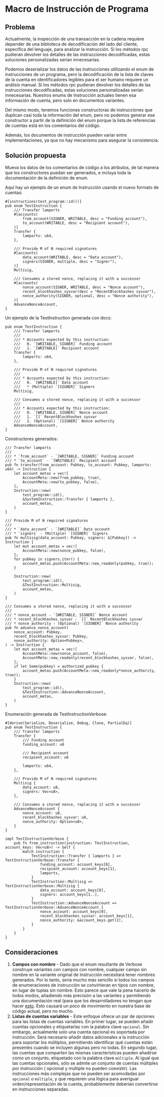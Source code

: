 # Macro de Instrucción de Programa

## Problema

Actualmente, la inspección de una transacción en la cadena requiere depender de una biblioteca de decodificación del lado del cliente, específica del lenguaje, para analizar la instrucción.  Si los métodos rpc pudieran devolver los detalles de las instrucciones decodificadas, estas soluciones personalizadas serían innecesarias.

Podemos deserializar los datos de las instrucciones utilizando el enum de instrucciones de un programa, pero la decodificación de la lista de claves de la cuenta en identificadores legibles para el ser humano requiere un análisis manual. Si los métodos rpc pudieran devolver los detalles de las instrucciones decodificadas, estas soluciones personalizadas serían innecesarias. Nuestros enums de Instrucción actuales tienen esa información de cuenta, pero solo en documentos variantes.

Del mismo modo, tenemos funciones constructoras de instrucciones que duplican casi toda la información del enum, pero no podemos generar ese constructor a partir de la definición del enum porque la lista de referencias de cuentas está en los comentarios del código.

Además, los documentos de instrucción pueden variar entre implementaciones, ya que no hay mecanismo para asegurar la consistencia.

## Solución propuesta

Mueva los datos de los comentarios de código a los atributos, de tal manera que los constructores puedan ser generados, e incluya toda la documentación de la definición de enum.

Aquí hay un ejemplo de un enum de Instrucción usando el nuevo formato de cuentas:

```rust,ignore
#[instructions(test_program::id())]
pub enum TestInstruction {
    /// Transfer lamports
    #[accounts(
        from_account(SIGNER, WRITABLE, desc = "Funding account"),
        to_account(WRITABLE, desc = "Recipient account"),
    )]
    Transfer {
        lamports: u64,
    },

    /// Provide M of N required signatures
    #[accounts(
        data_account(WRITABLE, desc = "Data account"),
        signers(SIGNER, multiple, desc = "Signer"),
    )]
    Multisig,

    /// Consumes a stored nonce, replacing it with a successor
    #[accounts(
        nonce_account(SIGNER, WRITABLE, desc = "Nonce account"),
        recent_blockhashes_sysvar(desc = "RecentBlockhashes sysvar"),
        nonce_authority(SIGNER, optional, desc = "Nonce authority"),
    )]
    AdvanceNonceAccount,
}
```

Un ejemplo de la TestInstruction generada con docs:
```rust,ignore
pub enum TestInstruction {
    /// Transfer lamports
    ///
    /// * Accounts expected by this instruction:
    ///   0. `[WRITABLE, SIGNER]` Funding account
    ///   1. `[WRITABLE]` Recipient account
    Transfer {
        lamports: u64,
    },

    /// Provide M of N required signatures
    ///
    /// * Accounts expected by this instruction:
    ///   0. `[WRITABLE]` Data account
    ///   * (Multiple) `[SIGNER]` Signers
    Multisig,

    /// Consumes a stored nonce, replacing it with a successor
    ///
    /// * Accounts expected by this instruction:
    ///   0. `[WRITABLE, SIGNER]` Nonce account
    ///   1. `[]` RecentBlockhashes sysvar
    ///   2. (Optional) `[SIGNER]` Nonce authority
    AdvanceNonceAccount,
}
```

Constructores generados:
```rust,ignore
/// Transfer lamports
///
/// * `from_account` - `[WRITABLE, SIGNER]` Funding account
/// * `to_account` - `[WRITABLE]` Recipient account
pub fn transfer(from_account: Pubkey, to_account: Pubkey, lamports: u64) -> Instruction {
    let account_metas = vec![
        AccountMeta::new(from_pubkey, true),
        AccountMeta::new(to_pubkey, false),
    ];
    Instruction::new(
        test_program::id(),
        &SystemInstruction::Transfer { lamports },
        account_metas,
    )
}

/// Provide M of N required signatures
///
/// * `data_account` - `[WRITABLE]` Data account
/// * `signers` - (Multiple) `[SIGNER]` Signers
pub fn multisig(data_account: Pubkey, signers: &[Pubkey]) -> Instruction {
    let mut account_metas = vec![
        AccountMeta::new(nonce_pubkey, false),
    ];
    for pubkey in signers.iter() {
        account_metas.push(AccountMeta::new_readonly(pubkey, true));
    }

    Instruction::new(
        test_program::id(),
        &TestInstruction::Multisig,
        account_metas,
    )
}

/// Consumes a stored nonce, replacing it with a successor
///
/// * nonce_account - `[WRITABLE, SIGNER]` Nonce account
/// * recent_blockhashes_sysvar - `[]` RecentBlockhashes sysvar
/// * nonce_authority - (Optional) `[SIGNER]` Nonce authority
pub fn advance_nonce_account(
    nonce_account: Pubkey,
    recent_blockhashes_sysvar: Pubkey,
    nonce_authority: Option<Pubkey>,
) -> Instruction {
    let mut account_metas = vec![
        AccountMeta::new(nonce_account, false),
        AccountMeta::new_readonly(recent_blockhashes_sysvar, false),
    ];
    if let Some(pubkey) = authorized_pubkey {
        account_metas.push(AccountMeta::new_readonly*nonce_authority, true));
    }
    Instruction::new(
        test_program::id(),
        &TestInstruction::AdvanceNonceAccount,
        account_metas,
    )
}

```

Enumeración generada de TestInstructionVerbose:

```rust,ignore
#[derive(Serialize, Deserialize, Debug, Clone, PartialEq)]
pub enum TestInstruction {
    /// Transfer lamports
    Transfer {
        /// Funding account
        funding_account: u8

        /// Recipient account
        recipient_account: u8

        lamports: u64,
    },

    /// Provide M of N required signatures
    Multisig {
        data_account: u8,
        signers: Vec<u8>,
    },

    /// Consumes a stored nonce, replacing it with a successor
    AdvanceNonceAccount {
        nonce_account: u8,
        recent_blockhashes_sysvar: u8,
        nonce_authority: Option<u8>,
    }
}

impl TestInstructionVerbose {
    pub fn from_instruction(instruction: TestInstruction, account_keys: Vec<u8>) -> Self {
        match instruction {
            TestInstruction::Transfer { lamports } => TestInstructionVerbose::Transfer {
                funding_account: account_keys[0],
                recipient_account: account_keys[1],
                lamports,
            }
            TestInstruction::Multisig => TestInstructionVerbose::Multisig {
                data_account: account_keys[0],
                signers: account_keys[1..],
            }
            TestInstruction::AdvanceNonceAccount => TestInstructionVerbose::AdvanceNonceAccount {
                nonce_account: account_keys[0],
                recent_blockhashes_sysvar: account_keys[1],
                nonce_authority: &account_keys.get(2),
            }
        }
    }
}

```

## Consideraciones

1. **Campos con nombre** - Dado que el enum resultante de Verbose construye variantes con campos con nombre, cualquier campo sin nombre en la variante original de Instrucción necesitará tener nombres generados. Por lo tanto, sería mucho más sencillo si todos los campos de enumeraciones de instrucción se convirtieran en tipos con nombre, en lugar de tuplas sin nombre. Esto parece que vale la pena hacerlo de todos modos, añadiendo más precisión a las variantes y permitiendo una documentación real (para que los desarrolladores no tengan que hacer [esto](https://github.com/solana-labs/solana/blob/3aab13a1679ba2b7846d9ba39b04a52f2017d3e0/sdk/src/system_instruction.rs#L140). Esto causará un poco de movimiento en nuestra base de código actual, pero no mucho.
2. **Listas de cuentas variables** - Este enfoque ofrece un par de opciones para las listas de cuentas variables. En primer lugar, se pueden añadir cuentas opcionales y etiquetarlas con la palabra clave `opcional`. Sin embargo, actualmente solo una cuenta opcional es soportada por instrucción. Será necesario añadir datos adicionales a la instrucción para soportar los múltiplos, permitiendo identificar qué cuentas están presentes cuando se incluyen algunas pero no todas. En segundo lugar, las cuentas que comparten las mismas características pueden añadirse como un conjunto, etiquetado con la palabra clave `múltiple`. Al igual que las cuentas opcionales, sólo se admite un conjunto de cuentas múltiples por instrucción ( opcional y múltiple no pueden coexistir). Las instrucciones más complejas que no pueden ser acomodadas por `opcional` o `múltiple`, y que requieren una lógica para averiguar orden/representación de la cuenta, probablemente deberían convertirse en instrucciones separadas.
